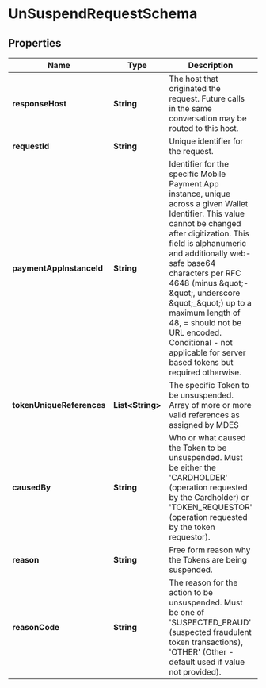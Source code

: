 

# UnSuspendRequestSchema


## Properties

| Name | Type | Description | Notes |
|------------ | ------------- | ------------- | -------------|
|**responseHost** | **String** | The host that originated the request. Future calls in the same conversation may be routed to this host.  |  [optional] |
|**requestId** | **String** | Unique identifier for the request.  |  |
|**paymentAppInstanceId** | **String** | Identifier for the specific Mobile Payment App instance, unique across a given Wallet Identifier. This value cannot be changed after digitization. This field is alphanumeric and additionally web-safe base64 characters per RFC 4648 (minus \&quot;-\&quot;, underscore \&quot;_\&quot;) up to a maximum length of 48, &#x3D; should not be URL encoded. Conditional - not applicable for server based tokens but required otherwise.  |  [optional] |
|**tokenUniqueReferences** | **List&lt;String&gt;** | The specific Token to be unsuspended. Array of more or more valid references as assigned by MDES  |  |
|**causedBy** | **String** | Who or what caused the Token to be unsuspended. Must be either the &#39;CARDHOLDER&#39; (operation requested by the Cardholder) or &#39;TOKEN_REQUESTOR&#39; (operation requested by the token requestor).  |  |
|**reason** | **String** | Free form reason why the Tokens are being suspended.  |  [optional] |
|**reasonCode** | **String** | The reason for the action to be unsuspended. Must be one of &#39;SUSPECTED_FRAUD&#39; (suspected fraudulent token transactions), &#39;OTHER&#39; (Other - default used if value not provided).  |  |




